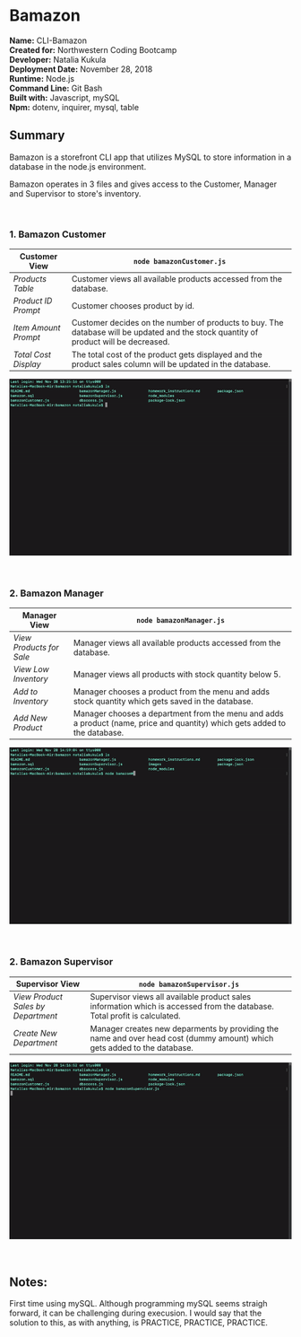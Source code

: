 # Bamazon
**Name:** CLI-Bamazon \
**Created for:** Northwestern Coding Bootcamp \
**Developer:** Natalia Kukula \
**Deployment Date:**  November 28, 2018 \
**Runtime:** Node.js\
**Command Line:** Git Bash\
**Built with:** Javascript, mySQL\
**Npm:** dotenv, inquirer, mysql, table

## Summary
Bamazon is a storefront CLI app that utilizes MySQL to store information in a database in the node.js environment.

Bamazon operates in 3 files and gives access to the Customer, Manager and Supervisor to store's inventory.

&nbsp;

### 1. Bamazon Customer

| Customer View | `node bamazonCustomer.js` |
| --- | --- |
| _Products Table_ | Customer views all available products accessed from the database. |
| _Product ID Prompt_ | Customer chooses product by id. |
| _Item Amount Prompt_ | Customer decides on the number of products to buy. The database will be updated and the stock quantity of product will be decreased.|
| _Total Cost Display_ | The total cost of the product gets displayed and the product sales column will be updated in the database. |

![Spotify](images/customer.gif)

&nbsp;

### 2. Bamazon Manager

| Manager View | `node bamazonManager.js` |
| --- | --- |
| _View Products for Sale_ | Manager views all available products accessed from the database. |
| _View Low Inventory_ | Manager views all products with stock quantity below 5. |
| _Add to Inventory_ | Manager chooses a product from the menu and adds stock quantity which gets saved in the database.|
| _Add New Product_ | Manager chooses a department from the menu and adds a product (name, price and quantity) which gets added to the database. |

![Spotify](images/manager.gif)

&nbsp;

### 2. Bamazon Supervisor

| Supervisor View | `node bamazonSupervisor.js` |
| --- | --- |
| _View Product Sales by Department_ | Supervisor views all available product sales information which is accessed from the database. Total profit is calculated. |
| _Create New Department_ | Manager creates new deparments by providing the name and over head cost (dummy amount) which gets added to the database. |

![Spotify](images/supervisor.gif)

&nbsp;

## Notes:
First time using mySQL. Although programming mySQL seems straigh forward, it can be challenging during execusion. I would say that the solution to this, as with anything, is PRACTICE, PRACTICE, PRACTICE.